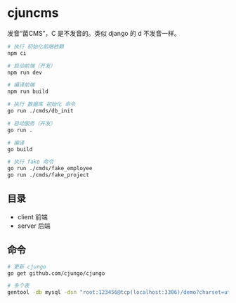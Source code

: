 # cjuncms

发音“菌CMS”，C 是不发音的。类似 django 的 d 不发音一样。

```bash
# 执行 初始化前端依赖
npm ci

# 启动前端（开发）
npm run dev

# 编译前端
npm run build
```

```bash
# 执行 数据库 初始化 命令
go run ./cmds/db_init

# 启动服务（开发）
go run .

# 编译
go build
```

```bash
# 执行 fake 命令
go run ./cmds/fake_employee
go run ./cmds/fake_project
```

## 目录

- client 前端
- server 后端

## 命令

```bash
# 更新 cjungo
go get github.com/cjungo/cjungo
```

```bash
# 多个表
gentool -db mysql -dsn "root:123456@tcp(localhost:3306)/demo?charset=utf8mb4&parseTime=True&loc=Local" -tables "cj_department, cj_permission, cj_employee_permission, cj_employee, cj_operation, cj_demand, cj_demand_employee, cj_demand_project, cj_project, cj_project_employee, cj_pass, cj_script, cj_machine_cpu_time, cj_machine_virtual_memory, cj_machine_disk_usage, cj_machine_process" -modelPkgName="model" -outPath="./entity" -fieldNullable -fieldWithIndexTag -fieldWithTypeTag  -fieldSignable 
```